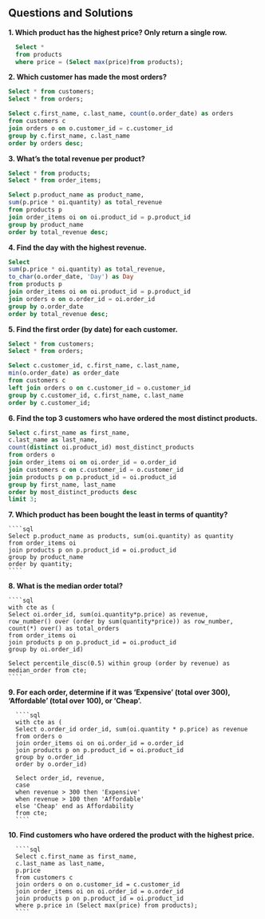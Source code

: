 

## Questions and Solutions

**1. Which product has the highest price? Only return a single row.**

   ````sql  
	 Select *
     from products
     where price = (Select max(price)from products);
   ````

**2. Which customer has made the most orders?**

````sql
Select * from customers;
Select * from orders;

Select c.first_name, c.last_name, count(o.order_date) as orders  
from customers c
join orders o on o.customer_id = c.customer_id
group by c.first_name, c.last_name
order by orders desc;
````
 
**3. What’s the total revenue per product?**

  ````sql
  Select * from products;
  Select * from order_items;

  Select p.product_name as product_name, 
  sum(p.price * oi.quantity) as total_revenue 
  from products p
  join order_items oi on oi.product_id = p.product_id
  group by product_name
  order by total_revenue desc;
  ````

 **4. Find the day with the highest revenue.**

  ````sql
  Select  
  sum(p.price * oi.quantity) as total_revenue,
  to_char(o.order_date, 'Day') as Day
  from products p
  join order_items oi on oi.product_id = p.product_id
  join orders o on o.order_id = oi.order_id
  group by o.order_date
  order by total_revenue desc;
  ````


 **5. Find the first order (by date) for each customer.**

  ````sql
  Select * from customers;
  Select * from orders;

  Select c.customer_id, c.first_name, c.last_name,
  min(o.order_date) as order_date
  from customers c
  left join orders o on c.customer_id = o.customer_id
  group by c.customer_id, c.first_name, c.last_name
  order by c.customer_id;
  ````

  **6. Find the top 3 customers who have ordered the most distinct products.**

   ````sql
   Select c.first_name as first_name,
   c.last_name as last_name,
   count(distinct oi.product_id) most_distinct_products 
   from orders o 
   join order_items oi on oi.order_id = o.order_id
   join customers c on c.customer_id = o.customer_id
   join products p on p.product_id = oi.product_id
   group by first_name, last_name
   order by most_distinct_products desc
   limit 3;
   ````
   
   **7. Which product has been bought the least in terms of quantity?**

    ````sql
    Select p.product_name as products, sum(oi.quantity) as quantity
    from order_items oi 
    join products p on p.product_id = oi.product_id
    group by product_name
    order by quantity;
    ````
   
   **8. What is the median order total?**

    ````sql
    with cte as (
    Select oi.order_id, sum(oi.quantity*p.price) as revenue,
    row_number() over (order by sum(quantity*price)) as row_number,
    count(*) over() as total_orders
    from order_items oi
    join products p on p.product_id = oi.product_id
    group by oi.order_id)
    
    Select percentile_disc(0.5) within group (order by revenue) as median_order from cte;
    ````
    
   **9. For each order, determine if it was ‘Expensive’ (total over 300), ‘Affordable’ (total over 100), or ‘Cheap’.**
      
      ````sql
      with cte as (
      Select o.order_id order_id, sum(oi.quantity * p.price) as revenue  
      from orders o
      join order_items oi on oi.order_id = o.order_id
      join products p on p.product_id = oi.product_id
      group by o.order_id
      order by o.order_id)

      Select order_id, revenue, 
      case 
      when revenue > 300 then 'Expensive'
      when revenue > 100 then 'Affordable' 
      else 'Cheap' end as Affordability
      from cte;	 
      ```` 
   **10. Find customers who have ordered the product with the highest price.**
      
      ````sql
      Select c.first_name as first_name,
      c.last_name as last_name,
      p.price 
      from customers c
      join orders o on o.customer_id = c.customer_id
      join order_items oi on oi.order_id = o.order_id
      join products p on p.product_id = oi.product_id
      where p.price in (Select max(price) from products);
      ````

